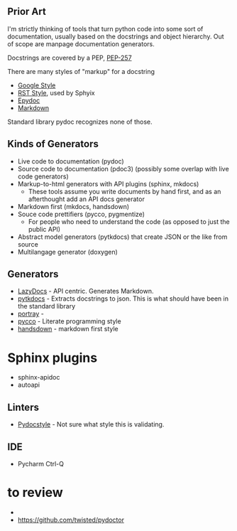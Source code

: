 ## Prior Art

I'm strictly thinking of tools that turn python code into some sort of documentation, usually
based on the docstrings and object hierarchy. Out of scope are manpage documentation generators.

Docstrings are covered by a PEP, [PEP-257](https://www.python.org/dev/peps/pep-0257/)

There are many styles of "markup" for a docstring

- [Google Style](https://google.github.io/styleguide/pyguide.html)
- [RST Style](https://thomas-cokelaer.info/tutorials/sphinx/docstring_python.html), used by Sphyix
- [Epydoc](http://epydoc.sourceforge.net/)
- [Markdown](https://github.com/mkdocs/mkdocs/wiki/MkDocs-Plugins#api-documentation-building)

Standard library pydoc recognizes none of those.

## Kinds of Generators
- Live code to documentation (pydoc)
- Source code to documentation (pdoc3) (possibly some overlap with live code generators)
- Markup-to-html generators with API plugins (sphinx, mkdocs)
  - These tools assume you write documents by hand first, and as an afterthought add an API docs generator
- Markdown first (mkdocs, handsdown)
- Souce code prettifiers (pycco, pygmentize)
  - For people who need to understand the code (as opposed to just the public API)
- Abstract model generators (pytkdocs) that create JSON or the like from source
- Multilangage generator (doxygen)

## Generators
- [LazyDocs](https://pypi.org/project/lazydocs/) - API centric. Generates Markdown.
- [pytkdocs](https://github.com/mkdocstrings/pytkdocs) - Extracts docstrings to json. This is what should have been in the standard library
- [portray](https://timothycrosley.github.io/portray/) -
- [pycco](https://pycco-docs.github.io/pycco/) - Literate programming style
- [handsdown](https://github.com/vemel/handsdown) - markdown first style

# Sphinx plugins
- sphinx-apidoc
- autoapi

## Linters
- [Pydocstyle](http://www.pydocstyle.org/en/6.1.1/error_codes.html) - Not sure what style this is validating.

## IDE
- Pycharm Ctrl-Q


# to review
-
- https://github.com/twisted/pydoctor
